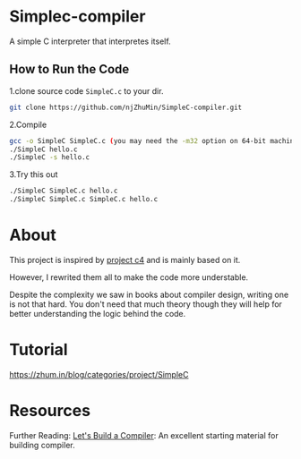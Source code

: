 # Simplec-compiler
A simple C interpreter that interpretes itself.

## How to Run the Code

1.clone source code `SimpleC.c` to your dir.
```bash
git clone https://github.com/njZhuMin/SimpleC-compiler.git
```

2.Compile
```bash
gcc -o SimpleC SimpleC.c (you may need the -m32 option on 64-bit machines)
./SimpleC hello.c
./SimpleC -s hello.c
```

3.Try this out
```bash
./SimpleC SimpleC.c hello.c
./SimpleC SimpleC.c SimpleC.c hello.c
```

# About

This project is inspired by [project c4](https://github.com/rswier/c4) and is mainly based on it.

However, I rewrited them all to make the code more understable.

Despite the complexity we saw in books about compiler design, writing one is not that hard. You don't need that much theory though they will help for better understanding the logic behind the code.

# Tutorial
https://zhum.in/blog/categories/project/SimpleC

# Resources
Further Reading:
[Let's Build a Compiler](http://compilers.iecc.com/crenshaw/): An excellent starting material for building compiler.
